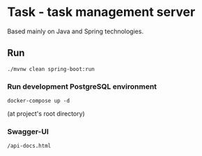 # Task - task management server

Based mainly on Java and Spring technologies.

## Run
```shell
./mvnw clean spring-boot:run
```

### Run development PostgreSQL environment

```shell
docker-compose up -d
```

(at project's root directory)

### Swagger-UI

`/api-docs.html`